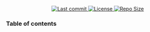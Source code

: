 <div align="center"><p>
    <a href="https://github.com/Messenger-UTM-Project/Messenger/pulse">
      <img alt="Last commit" src="https://img.shields.io/github/last-commit/Messenger-UTM-Project/Messenger?style=for-the-badge&logo=starship&color=8bd5ca&logoColor=D9E0EE&labelColor=302D41"/>
    </a>
    <a href="https://github.com/Messenger-UTM-Project/Messenger/blob/main/LICENSE">
      <img alt="License" src="https://img.shields.io/github/license/Messenger-UTM-Project/Messenger?style=for-the-badge&logo=starship&color=ee999f&logoColor=D9E0EE&labelColor=302D41" />
    </a>
    <a href="https://github.com/Messenger-UTM-Project/Messenger">
      <img alt="Repo Size" src="https://img.shields.io/github/repo-size/Messenger-UTM-Project/Messenger?color=%23DDB6F2&label=SIZE&logo=codesandbox&style=for-the-badge&logoColor=D9E0EE&labelColor=302D41" />
    </a>
</p></div>

### Table of contents
